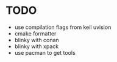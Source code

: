 # TODO

- use compilation flags from keil uvision
- cmake formatter
- blinky with conan
- blinky with xpack
- use pacman to get tools
